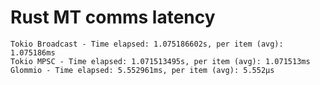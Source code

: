 Rust MT comms latency
=====================

```
Tokio Broadcast - Time elapsed: 1.075186602s, per item (avg): 1.075186ms
Tokio MPSC - Time elapsed: 1.071513495s, per item (avg): 1.071513ms
Glommio - Time elapsed: 5.552961ms, per item (avg): 5.552µs
```
